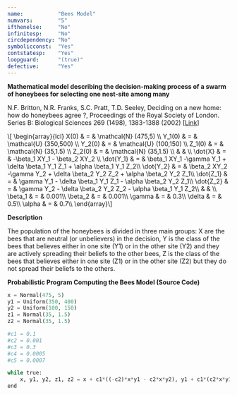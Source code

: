 ```yaml
---
name:           "Bees Model"
numvars:        "5"
ifthenelse:     "No"
infinitesp:     "No"
circdependency: "No"
symbolicconst:  "Yes"
contstatesp:    "Yes"
loopguard:      "(true)"
defective:      "Yes"
---
```


<b>Mathematical model describing the decision-making process of a swarm of honeybees for selecting one nest-site among many</b>

N.F. Britton, N.R. Franks, S.C. Pratt, T.D. Seeley, Deciding on a new home: how do honeybees agree ?, Proceedings of the Royal Society of London. Series B: Biological Sciences 269 (1498), 1383-1388 (2002)
    [<a href="https://royalsocietypublishing.org/doi/10.1098/rspb.2002.2001">Link</a>]
<p>
\[ \begin{array}{lcl}
X(0) & = & \mathcal{N} (475,5) \\
Y_1(0) & = & \mathcal{U} (350,500) \\
Y_2(0) & = & \mathcal{U} (100,150) \\
Z_1(0) & = & \mathcal{N} (35,1.5) \\
Z_2(0) & = & \mathcal{N} (35,1.5) \\
 &  &  \\
\dot{X} & = & -\beta_1 XY_1 - \beta_2 XY_2 \\
\dot{Y_1} & = & \beta_1 XY_1 -\gamma Y_1 + \delta \beta_1 Y_1 Z_1 + \alpha \beta_1 Y_1 Z_2\\
\dot{Y_2} & = & \beta_2 XY_2 -\gamma Y_2 + \delta \beta_2 Y_2 Z_2 + \alpha \beta_2 Y_2 Z_1\\
\dot{Z_1} & = & \gamma Y_1 - \delta \beta_1 Y_1 Z_1 - \alpha \beta_2 Y_2 Z_1\\
\dot{Z_2} & = & \gamma Y_2 - \delta \beta_2 Y_2 Z_2 - \alpha \beta_1 Y_1 Z_2\\
 &  &  \\
\beta_1 & = & 0.001\\
\beta_2 & = & 0.001\\
\gamma & = & 0.3\\
\delta & = & 0.5\\
\alpha & = & 0.7\\
\end{array}\] 
</p>

<b>Description</b>
<p>The population of the honeybees is divided in three main groups: X are the bees that 
are neutral (or unbelievers) in the decision, Y is the class of the bees that believes either
in one site (Y1) or in the other site (Y2) and they are actively spreading their beliefs 
to the other bees, Z is the class of the bees that believes either
in one site (Z1) or in the other site (Z2) but they do not spread their beliefs 
to the others.</p>

<b>Probabilistic Program Computing the Bees Model (Source Code)</b>
```python
x = Normal(475, 5)
y1 = Uniform(350, 400)
y2 = Uniform(100, 150)
z1 = Normal(35, 1.5)
z2 = Normal(35, 1.5)

#c1 = 0.1
#c2 = 0.001
#c3 = 0.3
#c4 = 0.0005
#c5 = 0.0007

while true:
    x, y1, y2, z1, z2 = x + c1*((-c2)*x*y1 - c2*x*y2), y1 + c1*(c2*x*y1 - c3*y1 + c4*y1*z1 + c5*y1*z2), y2 + c1*(c2*x*y2 - c3*y2 + c4*y2*z2 + c5*y2*z1), z1 + c1*(c3*y1 - c4*y1*z1 - c5*y2*z1), z2 + c1*(c3*y2 - c4*y2*z2 - c5*y1*z2)
end
```
